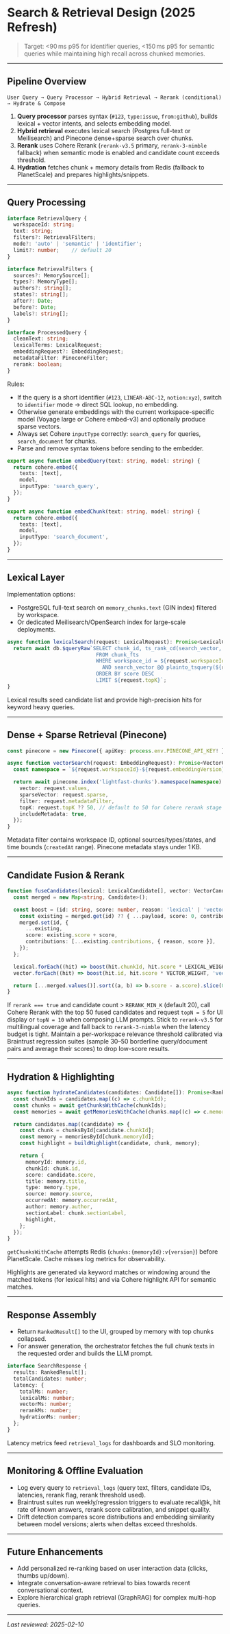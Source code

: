 # Search & Retrieval Design (2025 Refresh)

> Target: <90 ms p95 for identifier queries, <150 ms p95 for semantic queries while maintaining high recall across chunked memories.

---

## Pipeline Overview

```
User Query → Query Processor → Hybrid Retrieval → Rerank (conditional) → Hydrate & Compose
```

1. **Query processor** parses syntax (`#123`, `type:issue`, `from:github`), builds lexical + vector intents, and selects embedding model.
2. **Hybrid retrieval** executes lexical search (Postgres full-text or Meilisearch) and Pinecone dense+sparse search over chunks.
3. **Rerank** uses Cohere Rerank (`rerank-v3.5` primary, `rerank-3-nimble` fallback) when semantic mode is enabled and candidate count exceeds threshold.
4. **Hydration** fetches chunk + memory details from Redis (fallback to PlanetScale) and prepares highlights/snippets.

---

## Query Processing

```typescript
interface RetrievalQuery {
  workspaceId: string;
  text: string;
  filters?: RetrievalFilters;
  mode?: 'auto' | 'semantic' | 'identifier';
  limit?: number;    // default 20
}

interface RetrievalFilters {
  sources?: MemorySource[];
  types?: MemoryType[];
  authors?: string[];
  states?: string[];
  after?: Date;
  before?: Date;
  labels?: string[];
}

interface ProcessedQuery {
  cleanText: string;
  lexicalTerms: LexicalRequest;
  embeddingRequest?: EmbeddingRequest;
  metadataFilter: PineconeFilter;
  rerank: boolean;
}
```

Rules:
- If the query is a short identifier (`#123`, `LINEAR-ABC-12`, `notion:xyz`), switch to `identifier` mode → direct SQL lookup, no embedding.
- Otherwise generate embeddings with the current workspace-specific model (Voyage large or Cohere embed-v3) and optionally produce sparse vectors.
- Always set Cohere `inputType` correctly: `search_query` for queries, `search_document` for chunks.
- Parse and remove syntax tokens before sending to the embedder.

```typescript
export async function embedQuery(text: string, model: string) {
  return cohere.embed({
    texts: [text],
    model,
    inputType: 'search_query',
  });
}

export async function embedChunk(text: string, model: string) {
  return cohere.embed({
    texts: [text],
    model,
    inputType: 'search_document',
  });
}
```

---

## Lexical Layer

Implementation options:
- PostgreSQL full-text search on `memory_chunks.text` (GIN index) filtered by workspace.
- Or dedicated Meilisearch/OpenSearch index for large-scale deployments.

```typescript
async function lexicalSearch(request: LexicalRequest): Promise<LexicalCandidate[]> {
  return await db.$queryRaw`SELECT chunk_id, ts_rank_cd(search_vector, plainto_tsquery(${request.tsQuery})) AS score
                             FROM chunk_fts
                             WHERE workspace_id = ${request.workspaceId}
                               AND search_vector @@ plainto_tsquery(${request.tsQuery})
                             ORDER BY score DESC
                             LIMIT ${request.topK}`;
}
```

Lexical results seed candidate list and provide high-precision hits for keyword heavy queries.

---

## Dense + Sparse Retrieval (Pinecone)

```typescript
const pinecone = new Pinecone({ apiKey: process.env.PINECONE_API_KEY! });

async function vectorSearch(request: EmbeddingRequest): Promise<VectorCandidate[]> {
  const namespace = `${request.workspaceId}-${request.embeddingVersion}`;

  return await pinecone.index('lightfast-chunks').namespace(namespace).query({
    vector: request.values,
    sparseVector: request.sparse,
    filter: request.metadataFilter,
    topK: request.topK ?? 50, // default to 50 for Cohere rerank stage
    includeMetadata: true,
  });
}
```

Metadata filter contains workspace ID, optional sources/types/states, and time bounds (`createdAt` range). Pinecone metadata stays under 1 KB.

---

## Candidate Fusion & Rerank

```typescript
function fuseCandidates(lexical: LexicalCandidate[], vector: VectorCandidate[]): Candidate[] {
  const merged = new Map<string, Candidate>();

  const boost = (id: string, score: number, reason: 'lexical' | 'vector', payload: CandidatePayload) => {
    const existing = merged.get(id) ?? { ...payload, score: 0, contributions: [] };
    merged.set(id, {
      ...existing,
      score: existing.score + score,
      contributions: [...existing.contributions, { reason, score }],
    });
  };

  lexical.forEach((hit) => boost(hit.chunkId, hit.score * LEXICAL_WEIGHT, 'lexical', hit.payload));
  vector.forEach((hit) => boost(hit.id, hit.score * VECTOR_WEIGHT, 'vector', hit.payload));

  return [...merged.values()].sort((a, b) => b.score - a.score).slice(0, FUSED_TOP_K);
}
```

If `rerank === true` and candidate count > `RERANK_MIN_K` (default 20), call Cohere Rerank with the top 50 fused candidates and request `topN = 5` for UI display or `topN = 10` when composing LLM prompts. Stick to `rerank-v3.5` for multilingual coverage and fall back to `rerank-3-nimble` when the latency budget is tight. Maintain a per-workspace relevance threshold calibrated via Braintrust regression suites (sample 30–50 borderline query/document pairs and average their scores) to drop low-score results.

---

## Hydration & Highlighting

```typescript
async function hydrateCandidates(candidates: Candidate[]): Promise<RankedResult[]> {
  const chunkIds = candidates.map((c) => c.chunkId);
  const chunks = await getChunksWithCache(chunkIds);
  const memories = await getMemoriesWithCache(chunks.map((c) => c.memoryId));

  return candidates.map((candidate) => {
    const chunk = chunksById[candidate.chunkId];
    const memory = memoriesById[chunk.memoryId];
    const highlight = buildHighlight(candidate, chunk, memory);

    return {
      memoryId: memory.id,
      chunkId: chunk.id,
      score: candidate.score,
      title: memory.title,
      type: memory.type,
      source: memory.source,
      occurredAt: memory.occurredAt,
      author: memory.author,
      sectionLabel: chunk.sectionLabel,
      highlight,
    };
  });
}
```

`getChunksWithCache` attempts Redis (`chunks:{memoryId}:v{version}`) before PlanetScale. Cache misses log metrics for observability.

Highlights are generated via keyword matches or windowing around the matched tokens (for lexical hits) and via Cohere highlight API for semantic matches.

---

## Response Assembly

- Return `RankedResult[]` to the UI, grouped by memory with top chunks collapsed.
- For answer generation, the orchestrator fetches the full chunk texts in the requested order and builds the LLM prompt.

```typescript
interface SearchResponse {
  results: RankedResult[];
  totalCandidates: number;
  latency: {
    totalMs: number;
    lexicalMs: number;
    vectorMs: number;
    rerankMs: number;
    hydrationMs: number;
  };
}
```

Latency metrics feed `retrieval_logs` for dashboards and SLO monitoring.

---

## Monitoring & Offline Evaluation

- Log every query to `retrieval_logs` (query text, filters, candidate IDs, latencies, rerank flag, rerank threshold used).
- Braintrust suites run weekly/regression triggers to evaluate recall@k, hit rate of known answers, rerank score calibration, and snippet quality.
- Drift detection compares score distributions and embedding similarity between model versions; alerts when deltas exceed thresholds.

---

## Future Enhancements

- Add personalized re-ranking based on user interaction data (clicks, thumbs up/down).
- Integrate conversation-aware retrieval to bias towards recent conversational context.
- Explore hierarchical graph retrieval (GraphRAG) for complex multi-hop queries.

---

_Last reviewed: 2025-02-10_
